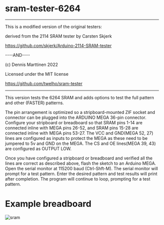 # sram-tester-6264

************************************************************

This is a modified version of the original testers:

derived from the 2114 SRAM tester by Carsten Skjerk

https://github.com/skjerk/Arduino-2114-SRAM-tester

----AND----

(c) Dennis Marttinen 2022

Licensed under the MIT license

https://github.com/twelho/sram-tester

************************************************************

This version tests the 6264 SRAM and adds options to test the full pattern and other (FASTER) patterns.
 
The pin arrangement is optimized so a stripboard-mounted ZIF socket and connector can be plugged into the ARDUINO MEGA 36-pin connector.  Configure your stripboard or breadboard so that SRAM pins 1-14 are connected inline with MEGA pins 26-52, and SRAM pins 15-28 are connected inline with MEGA pins 53-27.  The VCC and GND(MEGA 52, 27) lines are configured as inputs to protect the MEGA as these need to be jumpered to 5v and GND on the MEGA.  The CS and OE lines(MEGA 39, 43) are configured as OUTPUT LOW.

Once you have configured a stripboard or breadboard and verified all the lines are correct as described above, flash the sketch to an Arduino MEGA.  Open the serial monitor at 115200 baud (Ctrl-Shft-M).  The serial monitor will prompt for a test pattern.  Enter the desired pattern and test results will print after completion.  The program will continue to loop, prompting for a test pattern.  

<h1>Example breadboard</h1>

![sram](https://user-images.githubusercontent.com/60443687/218157626-75c68b32-1c26-4c51-990b-c2bca77827a0.jpg)
